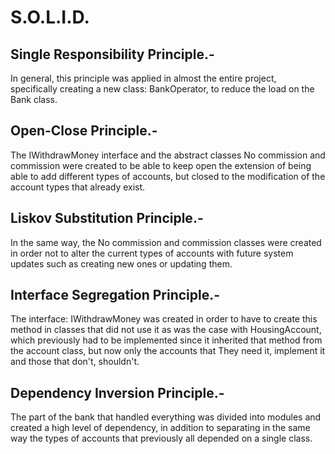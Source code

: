 # S.O.L.I.D.

## Single Responsibility Principle.-

In general, this principle was applied in almost the entire project, specifically creating a new class: BankOperator, to reduce the load on the Bank class.

## Open-Close Principle.-

The IWithdrawMoney interface and the abstract classes No commission and commission were created to be able to keep open the extension of being able to add different types of accounts, but closed to the modification of the account types that already exist.

## Liskov Substitution Principle.-

In the same way, the No commission and commission classes were created in order not to alter the current types of accounts with future system updates such as creating new ones or updating them.

## Interface Segregation Principle.-

The interface: IWithdrawMoney was created in order to have to create this method in classes that did not use it as was the case with HousingAccount, which previously had to be implemented since it inherited that method from the account class, but now only the accounts that They need it, implement it and those that don't, shouldn't.

## Dependency Inversion Principle.-

The part of the bank that handled everything was divided into modules and created a high level of dependency, in addition to separating in the same way the types of accounts that previously all depended on a single class.

